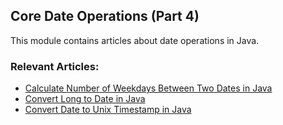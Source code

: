 ## Core Date Operations (Part 4)
This module contains articles about date operations in Java.

### Relevant Articles:
- [Calculate Number of Weekdays Between Two Dates in Java](https://www.baeldung.com/java-count-weekdays-between-two-dates)
- [Convert Long to Date in Java](https://www.baeldung.com/java-long-date-conversion)
- [Convert Date to Unix Timestamp in Java](https://www.baeldung.com/java-convert-date-unix-timestamp)
